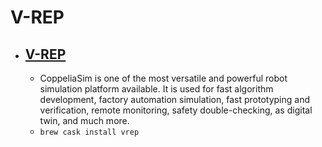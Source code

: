 # V-REP
- [V-REP](https://www.coppeliarobotics.com/index.html)
  - 
  - CoppeliaSim is one of the most versatile and powerful robot simulation platform available. It is used for fast algorithm development, factory automation simulation, fast prototyping and verification, remote monitoring, safety double-checking, as digital twin, and much more.
  - `brew cask install vrep`
